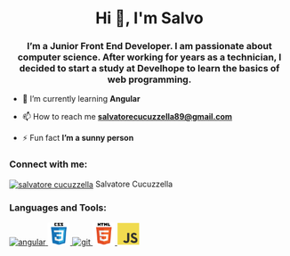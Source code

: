 <h1 align="center">Hi 👋, I'm Salvo</h1>
<h3 align="center">I’m a Junior Front End Developer. I am passionate about computer science. After working for years as a technician, I decided to start a study at Develhope to learn the basics of web programming.</h3>

- 🌱 I’m currently learning **Angular**

- 📫 How to reach me **salvatorecucuzzella89@gmail.com**

- ⚡ Fun fact **I’m a sunny person**

<h3 align="left">Connect with me:</h3>
<p align="left">
<a href="https://www.linkedin.com/in/salvatore-cucuzzella-86b733201/" target="blank"><img align="center" src="https://raw.githubusercontent.com/rahuldkjain/github-profile-readme-generator/master/src/images/icons/Social/linked-in-alt.svg" alt="salvatore cucuzzella" height="30" width="40" /></a> Salvatore Cucuzzella
</p>

<h3 align="left">Languages and Tools:</h3>
<p align="left"> <a href="https://angular.io" target="_blank" rel="noreferrer"> <img src="https://angular.io/assets/images/logos/angular/angular.svg" alt="angular" width="40" height="40"/> </a> <a href="https://www.w3schools.com/css/" target="_blank" rel="noreferrer"> <img src="https://raw.githubusercontent.com/devicons/devicon/master/icons/css3/css3-original-wordmark.svg" alt="css3" width="40" height="40"/> </a> <a href="https://git-scm.com/" target="_blank" rel="noreferrer"> <img src="https://www.vectorlogo.zone/logos/git-scm/git-scm-icon.svg" alt="git" width="40" height="40"/> </a> <a href="https://www.w3.org/html/" target="_blank" rel="noreferrer"> <img src="https://raw.githubusercontent.com/devicons/devicon/master/icons/html5/html5-original-wordmark.svg" alt="html5" width="40" height="40"/> </a> <a href="https://developer.mozilla.org/en-US/docs/Web/JavaScript" target="_blank" rel="noreferrer"> <img src="https://raw.githubusercontent.com/devicons/devicon/master/icons/javascript/javascript-original.svg" alt="javascript" width="40" height="40"/> </a> </p>

